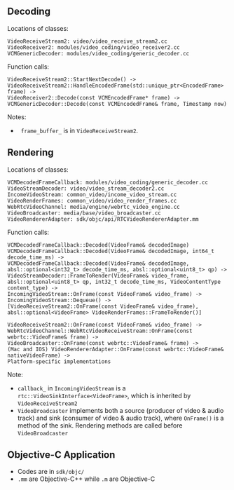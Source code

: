 ## Decoding

Locations of classes:

```
VideoReceiveStream2: video/video_receive_stream2.cc
VideoReceiver2: modules/video_coding/video_receiver2.cc
VCMGenericDecoder: modules/video_coding/generic_decoder.cc
```



Function calls:

```
VideoReceiveStream2::StartNextDecode() ->
VideoReceiveStream2::HandleEncodedFrame(std::unique_ptr<EncodedFrame> frame) ->
VideoReceiver2::Decode(const VCMEncodedFrame* frame) ->
VCMGenericDecoder::Decode(const VCMEncodedFrame& frame, Timestamp now)
```



Notes:

- ` frame_buffer_` is in `VideoReceiveStream2`.



## Rendering

Locations of classes:

```
VCMDecodedFrameCallback: modules/video_coding/generic_decoder.cc
VideoStreamDecoder: video/video_stream_decoder2.cc
IncomeVideoStream: common_video/income_video_stream.cc
VideoRenderFrames: common_video/video_render_frames.cc
WebRtcVideoChannel: media/engine/webrtc_video_engine.cc
VideoBroadcaster: media/base/video_broadcaster.cc
VideoRendererAdapter: sdk/objc/api/RTCVideoRendererAdapter.mm
```



Function calls:

```
VCMDecodedFrameCallback::Decoded(VideoFrame& decodedImage)
VCMDecodedFrameCallback::Decoded(VideoFrame& decodedImage, int64_t decode_time_ms) -> 
VCMDecodedFrameCallback::Decoded(VideoFrame& decodedImage, absl::optional<int32_t> decode_time_ms, absl::optional<uint8_t> qp) -> 
VideoStreamDecoder::FrameToRender(VideoFrame& video_frame, absl::optional<uint8_t> qp, int32_t decode_time_ms, VideoContentType content_type) ->
IncomingVideoStream::OnFrame(const VideoFrame& video_frame) ->
IncomingVideoStream::Dequeue() ->
[VideoReceiveStream2::OnFrame(const VideoFrame& video_frame), 
absl::optional<VideoFrame> VideoRenderFrames::FrameToRender()]

VideoReceiveStream2::OnFrame(const VideoFrame& video_frame) ->
WebRtcVideoChannel::WebRtcVideoReceiveStream::OnFrame(const webrtc::VideoFrame& frame) ->
VideoBroadcaster::OnFrame(const webrtc::VideoFrame& frame) ->
(Mac and IOS) VideoRendererAdapter::OnFrame(const webrtc::VideoFrame& nativeVideoFrame) ->
Platform-specific implementations
```



Note:

- `callback_` in `IncomingVideoStream` is a `rtc::VideoSinkInterface<VideoFrame>`, which is inherited by `VideoReceiveStream2`
- `VideoBroadcaster` implements both a source (producer of video & audio track) and sink (consumer of video & audio track), where `OnFrame()` is a method of the sink. Rendering methods are called before `VideoBroadcaster`



## Objective-C Application

- Codes are in `sdk/objc/`
- `.mm` are Objective-C++ while `.m` are Objective-C
